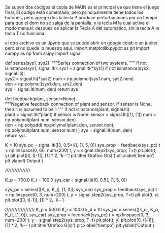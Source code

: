 Se suben dos codigos el copia de MAIN es el principal ya que tiene el juego final,
El codigo esta comentado, pero principalmente tiene todos los botones, pero agrege dos la tecla P produce perturbaciones por un tiempo para que el dorn no se salga de
la pantalla, y la tecla M la cual activa el modo manual, despues de aplicar la Tecla A del automatico, sin la tecla A la tecla T no funciona. 


el otro archivo es un .ipynb que se puede abrir en google colab o en jupiter, pero si no puede lo muestro aqui.
import matplotlib.pyplot as plt
import numpy as np
from scipy import signal

def series(sys1, sys2):
    """Series connection of two systems.     """ 
    if not isinstance(sys1, signal.lti):
        sys1 = signal.lti(*sys1)
    if not isinstance(sys2, signal.lti):          
        sys2 = signal.lti(*sys2)
    num = np.polymul(sys1.num, sys2.num)     
    den = np.polymul(sys1.den, sys2.den)     
    sys = signal.lti(num, den) 
    return sys

def feedback(plant, sensor=None):       
    """Negative feedback connection of plant and sensor.     If sensor is None, then it is assumed to be 1.""" 
    if not isinstance(plant, signal.lti):         
        plant = signal.lti(*plant) 
    if sensor is None: 
        sensor = signal.lti([1], [1]) 
    num = np.polymul(plant.num, sensor.den)     
    den = np.polyadd(
        np.polymul(plant.den, sensor.den),                      
        np.polymul(plant.num, sensor.num)
    ) 
    sys = signal.lti(num, den)     
    return sys

K = 10
sys_pc = signal.lti([0, 0.5*K], [1, 5, 0])
sys_prop = feedback(sys_pc)
t = np.linspace(0, 60, num=200)
t, y = signal.step2(sys_prop, T=t)
plt.plot(t, y)
plt.plot([0, t[-1]], [1] * 2, 'k--')
plt.title('Grafico G(s)')
plt.xlabel('tiempo')
plt.ylabel('Output')

////////////////

K_p = 700.0
K_i = 100.0
sys_car = signal.lti([0, 0.5], [1, 5, 0])

sys_pc = series(([K_p, K_i], [1, 0]), sys_car)
sys_prop = feedback(sys_pc)
t = np.linspace(0, 3, num=200)
t, y = signal.step2(sys_prop, T=t)
plt.plot(t, y)
plt.plot([0, t[-1]], [1] * 2, 'k--')


///////////////////
K_p = 500.0
K_i = 100.0
k_d = 10
sys_pc = series(([k_d , K_p, K_i], [1, 0]), sys_car)
sys_prop = feedback(sys_pc)
t = np.linspace(0, 3, num=200)
t, y = signal.step2(sys_prop, T=t)
plt.plot(t, y)
plt.plot([0, t[-1]], [1] * 2, 'k--')
plt.title('Grafico G(s)')
plt.xlabel('tiempo')
plt.ylabel('Output')
